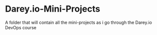 # Darey.io-Mini-Projects
A folder that will contain all the mini-projects as i go through the Darey.io DevOps course